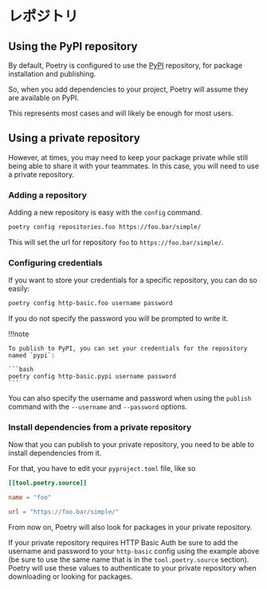 # レポジトリ

## Using the PyPI repository

By default, Poetry is configured to use the [PyPI](https://pypi.org)
repository, for package installation and publishing.

So, when you add dependencies to your project, Poetry will assume they are
available on PyPI.

This represents most cases and will likely be enough for most users.


## Using a private repository

However, at times, you may need to keep your package private while still
being able to share it with your teammates. In this case, you will need to
use a private repository.

### Adding a repository

Adding a new repository is easy with the `config` command.

```bash
poetry config repositories.foo https://foo.bar/simple/

```


This will set the url for repository `foo` to `https://foo.bar/simple/`.

### Configuring credentials

If you want to store your credentials for a specific repository, you can do
so easily:

```bash
poetry config http-basic.foo username password

```


If you do not specify the password you will be prompted to write it.

!!!note

    To publish to PyPI, you can set your credentials for the repository
    named `pypi`:

    ```bash
    poetry config http-basic.pypi username password
    ```

You can also specify the username and password when using the `publish`
command with the `--username` and `--password` options.

### Install dependencies from a private repository

Now that you can publish to your private repository, you need to be able to
install dependencies from it.

For that, you have to edit your `pyproject.toml` file, like so

```toml
[[tool.poetry.source]]

name = "foo"

url = "https://foo.bar/simple/"

```


From now on, Poetry will also look for packages in your private repository.

If your private repository requires HTTP Basic Auth be sure to add the
username and password to your `http-basic` config using the example above
(be sure to use the same name that is in the `tool.poetry.source`
section). Poetry will use these values to authenticate to your private
repository when downloading or looking for packages.
